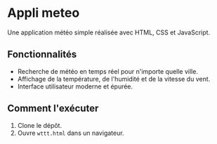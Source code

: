 # Appli meteo

Une application météo simple réalisée avec HTML, CSS et JavaScript.

## Fonctionnalités

- Recherche de météo en temps réel pour n'importe quelle ville.
- Affichage de la température, de l'humidité et de la vitesse du vent.
- Interface utilisateur moderne et épurée.

## Comment l'exécuter

1. Clone le dépôt.
2. Ouvre `wttt.html` dans un navigateur.
